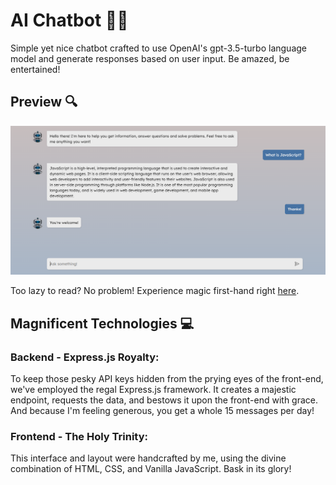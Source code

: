 # AI Chatbot 🤖💬

Simple yet nice chatbot crafted to use OpenAI's gpt-3.5-turbo language model and generate responses based on user input. Be amazed, be entertained!

## Preview 🔍

![Project preview](src/assets/img/preview.png)

Too lazy to read? No problem! Experience magic first-hand right [here](https://ai-powered-chatbot.netlify.app/).

## Magnificent Technologies 💻

### Backend - Express.js Royalty:

To keep those pesky API keys hidden from the prying eyes of the front-end, we've employed the regal Express.js framework. It creates a majestic endpoint, requests the data, and bestows it upon the front-end with grace. And because I'm feeling generous, you get a whole 15 messages per day!

### Frontend - The Holy Trinity:

This interface and layout were handcrafted by me, using the divine combination of HTML, CSS, and Vanilla JavaScript. Bask in its glory!
